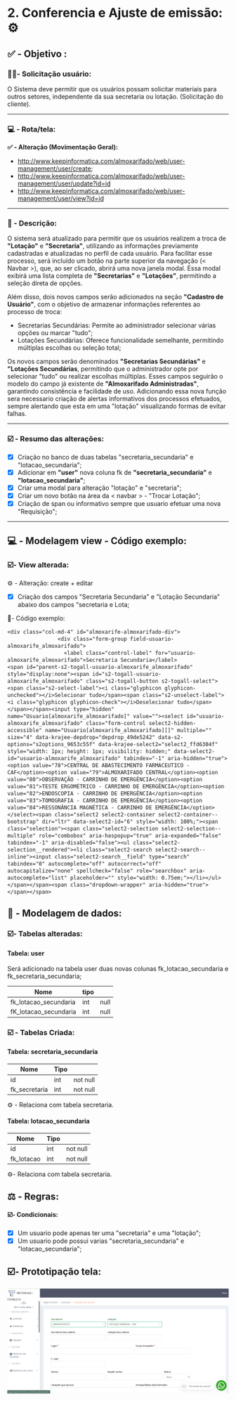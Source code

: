 # 2. Conferencia e Ajuste de emissão: ⚙️

## ✅ - Objetivo :

### 🧑🏻- Solicitação usuário:

O Sistema deve permitir que os usuários possam solicitar materiais para outros setores, independente da sua secretaria ou lotação. (Solicitação do cliente).

---

### 💻 - Rota/tela:

**✅ -  Alteração (Movimentação Geral):**

- http://www.keepinformatica.com/almoxarifado/web/user-management/user/create;
- http://www.keepinformatica.com/almoxarifado/web/user-management/user/update?id=id
- http://www.keepinformatica.com/almoxarifado/web/user-management/user/view?id=id

---

### 📃 - Descrição:

O sistema será atualizado para permitir que os usuários realizem a troca de **"Lotação"** e **"Secretaria"**, utilizando as informações previamente cadastradas e atualizadas no perfil de cada usuário. Para facilitar esse processo, será incluído um botão na parte superior da navegação (< Navbar >), que, ao ser clicado, abrirá uma nova janela modal. Essa modal exibirá uma lista completa de **"Secretarias"** e **"Lotações"**, permitindo a seleção direta de opções.

Além disso, dois novos campos serão adicionados na seção **"Cadastro de Usuário"**, com o objetivo de armazenar informações referentes ao processo de troca:

* Secretarias Secundárias: Permite ao administrador selecionar várias opções ou marcar "tudo";
* Lotações Secundárias:  Oferece funcionalidade semelhante, permitindo múltiplas escolhas ou seleção total;

Os novos campos serão denominados **"Secretarias Secundárias"** e **"Lotações Secundárias**, permitindo que o administrador opte por selecionar "tudo" ou realizar escolhas múltiplas. Esses campos seguirão o modelo do campo já existente de **"Almoxarifado Administradas"**, garantindo consistência e facilidade de uso. Adicionando essa nova função sera necessario criação de alertas informativos dos processos efetuados, sempre alertando que esta em uma "lotação" visualizando formas de evitar falhas.

---

### ☑️ - Resumo das alterações:

* [X]  Criação no banco  de duas tabelas "secretaria_secundaria" e "lotacao_secundaria";
* [X]  Adicionar em **"user"** nova coluna fk de **"secretaria_secundaria"** e **"lotacao_secundaria"**;
* [X]  Criar uma modal para alteração "lotação" e "secretaria";
* [X]  Criar um novo botão na área da < navbar > - "Trocar Lotação";
* [X]  Criação de span ou informativo sempre que usuario efetuar uma nova "Requisição";

---

## 💻 - Modelagem view - Código exemplo:

### ☑️- View alterada:

⚙️ - Alteração: create + editar 

* [X]  Criação dos campos "Secretaria Secundaria" e "Lotação Secundaria" abaixo dos campos "secretaria e Lota;

🔢- Código exemplo:

```
<div class="col-md-4" id="almoxarife-almoxarifado-div">
                <div class="form-group field-usuario-almoxarife_almoxarifado">
                  <label class="control-label" for="usuario-almoxarife_almoxarifado">Secretaria Secundaria</label>
<span id="parent-s2-togall-usuario-almoxarife_almoxarifado" style="display:none"><span id="s2-togall-usuario-almoxarife_almoxarifado" class="s2-togall-button s2-togall-select"><span class="s2-select-label"><i class="glyphicon glyphicon-unchecked"></i>Selecionar tudo</span><span class="s2-unselect-label"><i class="glyphicon glyphicon-check"></i>Deselecionar tudo</span></span></span><input type="hidden" name="Usuario[almoxarife_almoxarifado]" value=""><select id="usuario-almoxarife_almoxarifado" class="form-control select2-hidden-accessible" name="Usuario[almoxarife_almoxarifado][]" multiple="" size="4" data-krajee-depdrop="depdrop_49de5242" data-s2-options="s2options_9653c55f" data-krajee-select2="select2_ffd6304f" style="width: 1px; height: 1px; visibility: hidden;" data-select2-id="usuario-almoxarife_almoxarifado" tabindex="-1" aria-hidden="true"><option value="78">CENTRAL DE ABASTECIMENTO FARMACEUTICO - CAF</option><option value="79">ALMOXARIFADO CENTRAL</option><option value="80">OBSERVAÇÃO - CARRINHO DE EMERGÊNCIA</option><option value="81">TESTE ERGOMÉTRICO - CARRINHO DE EMERGÊNCIA</option><option value="82">ENDOSCOPIA - CARRINHO DE EMERGÊNCIA</option><option value="83">TOMOGRAFIA - CARRINHO DE EMERGÊNCIA</option><option value="84">RESSONÂNCIA MAGNÉTICA - CARRINHO DE EMERGÊNCIA</option></select><span class="select2 select2-container select2-container--bootstrap" dir="ltr" data-select2-id="6" style="width: 100%;"><span class="selection"><span class="select2-selection select2-selection--multiple" role="combobox" aria-haspopup="true" aria-expanded="false" tabindex="-1" aria-disabled="false"><ul class="select2-selection__rendered"><li class="select2-search select2-search--inline"><input class="select2-search__field" type="search" tabindex="0" autocomplete="off" autocorrect="off" autocapitalize="none" spellcheck="false" role="searchbox" aria-autocomplete="list" placeholder="" style="width: 0.75em;"></li></ul></span></span><span class="dropdown-wrapper" aria-hidden="true"></span></span>
```

## 🎲 - Modelagem de dados:

### ☑️- Tabelas alteradas:

#### Tabela: user

Será adicionado na tabela user duas novas colunas fk_lotacao_secundaria e fk_secretaria_secundaria;


| Nome                  | tipo |      |
| --------------------- | ---- | ---- |
| fk_lotacao_secundaria | int  | null |
| fK_lotacao_secundaria | int  | null |

### ☑️ - Tabelas Criada:

#### Tabela: secretaria_secundaria


| Nome          | Tipo |          |
| ------------- | ---- | -------- |
| id            | int  | not null |
| fk_secretaria | int  | not null |

⚙️ - Relaciona com tabela secretaria.

#### Tabela: lotacao_secundaria


| Nome       | Tipo |          |
| ---------- | ---- | -------- |
| id         | int  | not null |
| fk_lotacao | int  | not null |

⚙️- Relaciona com tabela secretaria.

## ⚖️ - Regras:

#### ☑️- Condicionais:

* [X]  Um usuario pode apenas ter uma "secretaria" e uma "lotação";
* [X]  Um usuario pode possui varias "secretaria_secundaria" e "lotacao_secundaria";

## ☑️- Prototipação tela:

![1744827666684](images/2.AlteraçãodeLotaçõesXSecretarias/1744827666684.png)
